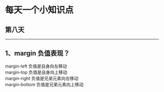 # 每天一个小知识点

## 第八天

---

## 1、margin 负值表现？

margin-left 负值是自身向左移动  
margin-top 负值是自身向上移动  
margin-right 负值是兄弟元素向左移动  
margin-bottom 负值是兄弟元素向上移动
